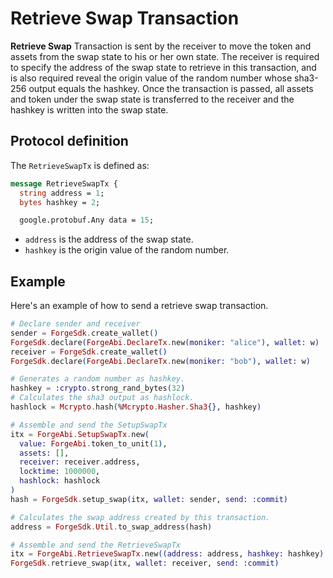 # Retrieve Swap Transaction

**Retrieve Swap** Transaction is sent by the receiver to move the token and assets from the swap state to his or her own state. The receiver is required to specify the address of the swap state to retrieve in this transaction, and is also required reveal the origin value of the random number whose sha3-256 output equals the hashkey. Once the transaction is passed, all assets and token under the swap state is transferred to the receiver and the hashkey is written into the swap state.

## Protocol definition

The `RetrieveSwapTx` is defined as:

```proto
message RetrieveSwapTx {
  string address = 1;
  bytes hashkey = 2;

  google.protobuf.Any data = 15;

```

* `address` is the address of the swap state.
* `hashkey` is the origin value of the random number.

## Example

Here's an example of how to send a retrieve swap transaction.

```elixir
# Declare sender and receiver
sender = ForgeSdk.create_wallet()
ForgeSdk.declare(ForgeAbi.DeclareTx.new(moniker: "alice"), wallet: w)
receiver = ForgeSdk.create_wallet()
ForgeSdk.declare(ForgeAbi.DeclareTx.new(moniker: "bob"), wallet: w)

# Generates a random number as hashkey.
hashkey = :crypto.strong_rand_bytes(32)
# Calculates the sha3 output as hashlock.
hashlock = Mcrypto.hash(%Mcrypto.Hasher.Sha3{}, hashkey)

# Assemble and send the SetupSwapTx
itx = ForgeAbi.SetupSwapTx.new(
  value: ForgeAbi.token_to_unit(1), 
  assets: [], 
  receiver: receiver.address, 
  locktime: 1000000, 
  hashlock: hashlock
)
hash = ForgeSdk.setup_swap(itx, wallet: sender, send: :commit)

# Calculates the swap address created by this transaction.
address = ForgeSdk.Util.to_swap_address(hash)

# Assemble and send the RetrieveSwapTx
itx = ForgeAbi.RetrieveSwapTx.new((address: address, hashkey: hashkey)
ForgeSdk.retrieve_swap(itx, wallet: receiver, send: :commit)
```